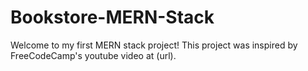 # Bookstore-MERN-Stack

Welcome to my first MERN stack project! This project was inspired by FreeCodeCamp's youtube video at (url).
